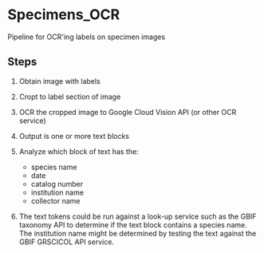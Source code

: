 # Specimens_OCR
Pipeline for OCR'ing labels on specimen images 

## Steps

1. Obtain image with labels
2. Cropt to label section of image
3. OCR the cropped image to Google Cloud Vision API (or other OCR service)
4. Output is one or more text blocks
5. Analyze which block of text has the:
   - species name
   - date
   - catalog number
   - institution name
   - collector name  
   
6. The text tokens could be run against a look-up service such as the GBIF taxonomy API to determine if the text block contains a species name.
    The institution name might be determined by testing the text against the GBIF GRSCICOL API service.

